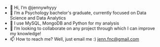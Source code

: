 - 👋 Hi, I’m @jennywhyyy
- 👀 I’m a Psychology bachelor's graduate, currently focused on Data Science and Data Analytics
- 🌱 I use MySQL, MongoDB and Python for my analysis
- 💞️ I’m looking to collaborate on any project through which I can improve my knowledge!
- 📫 How to reach me? Well, just email me :) jenn.fnc@gmail.com

<!---
jennywhyyy/jennywhyyy is a ✨ special ✨ repository because its `README.md` (this file) appears on your GitHub profile.
You can click the Preview link to take a look at your changes.
--->
